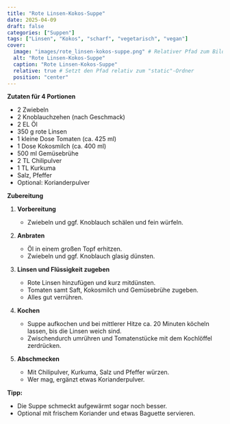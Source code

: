```yaml
---
title: "Rote Linsen-Kokos-Suppe"
date: 2025-04-09
draft: false
categories: ["Suppen"]
tags: ["Linsen", "Kokos", "scharf", "vegetarisch", "vegan"]
cover:
  image: "images/rote_linsen-kokos-suppe.png" # Relativer Pfad zum Bild
  alt: "Rote Linsen-Kokos-Suppe"
  caption: "Rote Linsen-Kokos-Suppe"
  relative: true # Setzt den Pfad relativ zum "static"-Ordner
  position: "center"
---
```


<div class="container2col">

  <div class="zutaten">

  **Zutaten für 4 Portionen**  
  - 2 Zwiebeln  
  - 2 Knoblauchzehen (nach Geschmack) 
  - 2 EL Öl  
  - 350 g rote Linsen  
  - 1 kleine Dose Tomaten (ca. 425 ml)  
  - 1 Dose Kokosmilch (ca. 400 ml)  
  - 500 ml Gemüsebrühe  
  - 2 TL Chilipulver  
  - 1 TL Kurkuma  
  - Salz, Pfeffer  
  - Optional: Korianderpulver  

  </div>

  <div class="zubereitung">

  **Zubereitung**  

  1. **Vorbereitung**  
     - Zwiebeln und ggf. Knoblauch schälen und fein würfeln.  

  2. **Anbraten**  
     - Öl in einem großen Topf erhitzen.  
     - Zwiebeln und ggf. Knoblauch glasig dünsten.  

  3. **Linsen und Flüssigkeit zugeben**  
     - Rote Linsen hinzufügen und kurz mitdünsten.  
     - Tomaten samt Saft, Kokosmilch und Gemüsebrühe zugeben.  
     - Alles gut verrühren.  

  4. **Kochen**  
     - Suppe aufkochen und bei mittlerer Hitze ca. 20 Minuten köcheln lassen, bis die Linsen weich sind.  
     - Zwischendurch umrühren und Tomatenstücke mit dem Kochlöffel zerdrücken.  

  5. **Abschmecken**  
     - Mit Chilipulver, Kurkuma, Salz und Pfeffer würzen.  
     - Wer mag, ergänzt etwas Korianderpulver.  

  **Tipp:**  
  - Die Suppe schmeckt aufgewärmt sogar noch besser.  
  - Optional mit frischem Koriander und etwas Baguette servieren.  

  </div>

</div>
